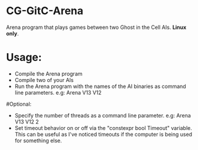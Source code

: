 # CG-GitC-Arena
Arena program that plays games between two Ghost in the Cell AIs. **Linux only**.

# Usage:
* Compile the Arena program
* Compile two of your AIs
* Run the Arena program with the names of the AI binaries as command line parameters. e.g: Arena V13 V12

#Optional:
* Specify the number of threads as a command line parameter. e.g: Arena V13 V12 2
* Set timeout behavior on or off via the "constexpr bool Timeout" variable. This can be useful as I've noticed timeouts if the computer is being used for something else.



